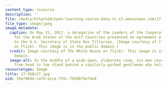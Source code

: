 ```yaml
---
content_type: resource
description: ''
file: /media/https%3A/open-learning-course-data-rc.s3.amazonaws.com/17-568-comparative-politics-and-international-relations-of-the-middle-east-spring-2017/39a796ddcafdecce755c7020879e74e8_17-568s17.jpg
file_type: image/jpeg
image_metadata:
  caption: On May 21, 2017, a delegation of the Leaders of the Cooperation Council
    for the Arab States of the Gulf Countries presented an agreement of understanding
    to the U.S. Secretary of State Rex Tillerson. (Image courtesy of [The White House](https://www.flickr.com/photos/whitehouse/34031492943/in/album-72157680930810334/)
    on flickr. This image is in the public domain.)
  credit: Image courtesy of The White House on flickr. This image is in the public
    domain.
  image-alt: In the middle of a wide-open, elaborate room, six men covered in fabric
    from head to toe stand behind a similarly-garbed gentleman who holds a binder.
resourcetype: Image
title: 17-568s17.jpg
uid: 39a796dd-cafd-ecce-755c-7020879e74e8
---
```

